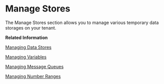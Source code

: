 <!-- loio59f8e3abf2544b4baf733611bc6b287b -->

# Manage Stores

The Manage Stores section allows you to manage various temporary data storages on your tenant.

**Related Information**  


[Managing Data Stores](managing-data-stores-ac39f1d.md "")

[Managing Variables](managing-variables-ca93653.md "The Variables view allows you to monitor variables used in integration flows.")

[Managing Message Queues](managing-message-queues-cdcce24.md "You can monitor queues that are active for a tenant.")

[Managing Number Ranges](managing-number-ranges-b6e17fa.md "The topic provides an overview of number ranges related artifacts.")

